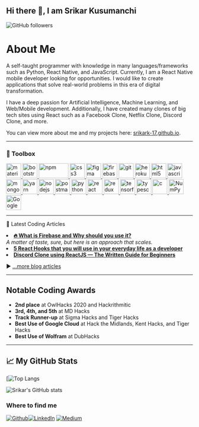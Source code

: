 ## Hi there 👋, I am Srikar Kusumanchi
![GitHub followers](https://img.shields.io/github/followers/Srikark-17?style=social)

# About Me
A self-taught programmer with knowledge in many languages/frameworks such as Python, React Native, and JavaScript. Currently, I am a React Native mobile developer looking for opportunities. I would like to create applications that solve real-world problems in this era of digital transformation.

I have a deep passion for Artificial Intelligence, Machine Learning, and Web/Mobile development. Additionally, I have created many clones of big tech sites using React such as a Facebook Clone, Netflix Clone, Discord Clone, and more.

You can view more about me and my projects here: <a href="https://srikark-17.github.io">srikark-17.github.io</a>.

---

<h3 align="left">🧰  Toolbox</h3>
</a> <a href="https://material-ui.com" target="_blank"> <img src="https://material-ui.com/static/logo.png" alt="material-ui" width="40" height="40"/> </a> <a href="https://getbootstrap.com" target="_blank"> <img src="https://www.vectorlogo.zone/logos/getbootstrap/getbootstrap-icon.svg" alt="bootstrap" width="40" height="40"/> </a> <a href="https://www.npmjs.com" target="_blank"> <img src="https://www.vectorlogo.zone/logos/npmjs/npmjs-ar21.svg" alt="npm" width="80" height="40"/> </a> <a href="https://www.w3schools.com/css/" target="_blank"> <img src="https://i.pinimg.com/originals/a3/2f/83/a32f83aa2c675058e4a05a0fd4da05eb.png" alt="css3" width="40" height="40"/> </a> <a href="https://www.figma.com/" target="_blank"> <img src="https://www.vectorlogo.zone/logos/figma/figma-icon.svg" alt="figma" width="40" height="40"/> </a> <a href="https://firebase.google.com/" target="_blank"> <img src="https://www.vectorlogo.zone/logos/firebase/firebase-icon.svg" alt="firebase" width="40" height="40"/> </a> <a href="https://git-scm.com/" target="_blank"> <img src="https://www.vectorlogo.zone/logos/git-scm/git-scm-icon.svg" alt="git" width="40" height="40"/> </a> <a href="https://heroku.com" target="_blank"> <img src="https://www.vectorlogo.zone/logos/heroku/heroku-icon.svg" alt="heroku" width="40" height="40"/> </a> <a href="https://www.w3.org/html/" target="_blank"> <img src="https://www.vectorlogo.zone/logos/w3_html5/w3_html5-icon.svg" alt="html5" width="40" height="40"/> </a> <a href="https://developer.mozilla.org/en-US/docs/Web/JavaScript" target="_blank"> <img src="https://cdn.iconscout.com/icon/free/png-512/javascript-1-225993.png" alt="javascript" width="40" height="40"/> </a> </a> <a href="https://www.mongodb.com/" target="_blank"> <img src="https://www.vectorlogo.zone/logos/mongodb/mongodb-icon.svg" alt="mongodb" width="40" height="40"/> </a> <a href="https://yarnpkg.com" target="_blank"> <img src="https://www.vectorlogo.zone/logos/yarnpkg/yarnpkg-icon.svg" alt="yarn" width="40" height="40"/> </a> <a href="https://nodejs.org" target="_blank"> <img src="https://www.vectorlogo.zone/logos/nodejs/nodejs-icon.svg" alt="nodejs" width="40" height="40"/> </a> <a href="https://postman.com" target="_blank"> <img src="https://www.vectorlogo.zone/logos/getpostman/getpostman-icon.svg" alt="postman" width="40" height="40"/> </a>  <a href="https://www.python.org" target="_blank"> <img src="https://www.vectorlogo.zone/logos/python/python-icon.svg" alt="python" width="40" height="40"/> </a> <a href="https://reactjs.org/" target="_blank"> <img src="https://www.vectorlogo.zone/logos/reactjs/reactjs-icon.svg" alt="react" width="40" height="40"/> </a> <a href="https://redux.js.org" target="_blank"> <img src="https://cdn.iconscout.com/icon/free/png-256/redux-283024.png" alt="redux" width="40" height="40"/> </a> <a href="https://www.tensorflow.org" target="_blank"> <img src="https://www.vectorlogo.zone/logos/tensorflow/tensorflow-icon.svg" alt="tensorflow" width="40" height="40"/> </a> <a href="https://www.typescriptlang.org/" target="_blank"> <img src="https://www.vectorlogo.zone/logos/typescriptlang/typescriptlang-icon.svg" alt="typescript" width="40" height="40"/> </a> <a href="https://en.wikipedia.org/wiki/C_(programming_language)" target="_blank"> <img src="https://img.icons8.com/color/452/c-programming.png" alt="c" width="40" height="40"/> </a>  <a href="https://numpy.org" target="_blank"> <img src="https://www.vectorlogo.zone/logos/numpy/numpy-icon.svg" alt="NumPy" width="40" height="40"/> </a> <a href="https://cloud.google.com" target="_blank"> <img src="https://www.vectorlogo.zone/logos/google_cloud/google_cloud-icon.svg" alt="Google Cloud" width="40" height="40"/> </a>

---

📘 Latest Coding Articles

<li><a href="https://medium.com/sonny-sangha/what-is-firebase-and-why-should-you-use-it-88072552ecb5"><b>🔥 What is Firebase and Why should you use it?</b></a><br/><i>A matter of taste, sure, but here is an approach that scales.</i></li>
  <li><a href="https://medium.com/sonny-sangha/5-react-hooks-that-you-will-use-in-your-everyday-life-as-a-developer-7c1e99780190"><b> 5 React Hooks that you will use in your everyday life as a developer</b></a></li>
  <li><a href="https://medium.com/cleverprogrammer/discord-clone-using-reactjs-the-written-guide-for-beginners-77464c95827f"><b>Discord Clone using ReactJS — The Written Guide for Beginners</b></a></li>

▶ [...more blog articles](https://srikark.medium.com)

---

## Notable Coding Awards
* **2nd place** at OwlHacks 2020 and Hackrithmitic
* **3rd, 4th, and 5th** at MD Hacks
* **Track Runner-up** at Sigma Hacks and Tiger Hacks
* **Best Use of Google Cloud** at Hack the Midlands, Kent Hacks, and Tiger Hacks
* **Best Use of Wolfram** at DubHacks

---

## &#x1f4c8; My GitHub Stats

[![Top Langs](https://github-readme-stats.vercel.app/api/top-langs/?username=Srikark-17&hide=html,css&theme=radical)

![Srikar's GitHub stats](https://github-readme-stats.vercel.app/api?username=Srikark-17&count_private=true&show_icons=true)


<h3>Where to find me</h3>
<p><a href="https://github.com/Srikark-17" target="_blank"><img alt="Github" src="https://img.shields.io/badge/GitHub-%2312100E.svg?&style=for-the-badge&logo=Github&logoColor=white" /></a><a href="https://www.linkedin.com/in/srikar-kusumanchi" target="_blank"><img alt="LinkedIn" src="https://img.shields.io/badge/linkedin-%230077B5.svg?&style=for-the-badge&logo=linkedin&logoColor=white" /></a> <a href="https://srikark.medium.com/" target="_blank"><img alt="Medium" src="https://img.shields.io/badge/medium-%2312100E.svg?&style=for-the-badge&logo=medium&logoColor=white" /></a>
</p>
